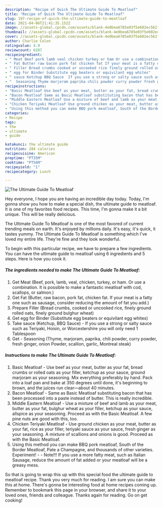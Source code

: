 ```yaml
---
description: "Recipe of Quick The Ultimate Guide To Meatloaf"
title: "Recipe of Quick The Ultimate Guide To Meatloaf"
slug: 197-recipe-of-quick-the-ultimate-guide-to-meatloaf
date: 2021-04-06T21:41:35.152Z
image: //assets-global.cpcdn.com/assets/blank-4e0bea6785e03f5e602ec562f230caae08da540cada707380b4fe1bbebba43da.png
thumbnail: //assets-global.cpcdn.com/assets/blank-4e0bea6785e03f5e602ec562f230caae08da540cada707380b4fe1bbebba43da.png
cover: //assets-global.cpcdn.com/assets/blank-4e0bea6785e03f5e602ec562f230caae08da540cada707380b4fe1bbebba43da.png
author: Charlie Colon
ratingvalue: 4.9
reviewcount: 6287
recipeingredient:
- " Meat Beef pork lamb veal chicken turkey or ham Or use a combination It is possible to make a fantastic meatloaf with cod scallops or salmon"
- " Fat Butter raw bacon pork fat chicken fat If your meat is a fatty one such as sausage consider reducing the amount of fat you add"
- " Filler Bread crumbs cooked or uncooked rice finely ground rolled oats finely ground bulghur wheat"
- " egg for Binder Substitute egg beaters or equivilant egg whites"
- " sauce Ketchup BBQ Sauce  If you use a strong or salty sauce such as Teriyaki Hoisin or Worcestershire you will only need 1 Tablespoon"
- "  Seasoning Thyme marjoram paprika chili powder curry powder fresh ginger onion Powder scallion garlic Montreal steak"
recipeinstructions:
- "Basic Meatloaf Use beef as your meat, butter as your fat, bread crumbs or rolled oats as your filler, ketchup as your sauce, ground marjoram as your seasoning. Mix everything preferably by hand. Pack into a loaf pan and bake at 350 degrees until done, it&#39;s beginning to brown, and the juices run clear—about 40 minutes."
- "Bacon Meatloaf Same as Basic Meatloaf substituting bacon that has been processed into a paste instead of butter. This is really incredible."
- "Middle Eastern Meatloaf Use a mixture of beef and lamb as your meat, butter as your fat, bulghur wheat as your filler, ketchup as your sauce, allspice as your seasoning. Proceed as with the Basic Meatloaf. A few pine nuts are good with this, too."
- "Chicken Teriyaki Meatloaf Use ground chicken as your meat, butter as your fat, rice as your filler, teriyaki sauce as your sauce, fresh ginger as your seasoning. A mixture of scallions and onions is good. Proceed as with the Basic Meatloaf."
- "Using this method you can make BBQ pork meatloaf, South of the Border Meatloaf, Pate a Champagne, and thousands of other varieties. Experiment!  Note!!! If you use a more fatty meat, such as Italian Sausage, reduce the amount of fat added or your meatloaf will be a greasy mess."
categories:
- Recipe
tags:
- the
- ultimate
- guide

katakunci: the ultimate guide 
nutrition: 284 calories
recipecuisine: American
preptime: "PT35M"
cooktime: "PT56M"
recipeyield: "1"
recipecategory: Lunch

---
```



![The Ultimate Guide To Meatloaf](//assets-global.cpcdn.com/assets/blank-4e0bea6785e03f5e602ec562f230caae08da540cada707380b4fe1bbebba43da.png)

Hey everyone, I hope you are having an incredible day today. Today, I'm gonna show you how to make a special dish, the ultimate guide to meatloaf. It is one of my favorites food recipes. This time, I'm gonna make it a bit unique. This will be really delicious.



The Ultimate Guide To Meatloaf is one of the most favored of current trending meals on earth. It's enjoyed by millions daily. It's easy, it's quick, it tastes yummy. The Ultimate Guide To Meatloaf is something which I've loved my entire life. They're fine and they look wonderful.


To begin with this particular recipe, we have to prepare a few ingredients. You can have the ultimate guide to meatloaf using 6 ingredients and 5 steps. Here is how you cook it.

<!--inarticleads1-->

##### The ingredients needed to make The Ultimate Guide To Meatloaf:

1. Get  Meat (Beef, pork, lamb, veal, chicken, turkey, or ham. Or use a combination. It is possible to make a fantastic meatloaf with cod, scallops, or salmon.)
1. Get  Fat (Butter, raw bacon, pork fat, chicken fat. If your meat is a fatty one such as sausage, consider reducing the amount of fat you add.)
1. Prepare  Filler (Bread crumbs, cooked or uncooked rice, finely ground rolled oats, finely ground bulghur wheat)
1. Get  egg for Binder (Substitute egg beaters or equivilant egg whites)
1. Take  sauce (Ketchup, BBQ Sauce) - If you use a strong or salty sauce such as Teriyaki, Hoisin, or Worcestershire you will only need 1 Tablespoon
1. Get  - Seasoning (Thyme, marjoram, paprika, chili powder, curry powder, fresh ginger, onion Powder, scallion, garlic, Montreal steak)




<!--inarticleads2-->

##### Instructions to make The Ultimate Guide To Meatloaf:

1. Basic Meatloaf - Use beef as your meat, butter as your fat, bread crumbs or rolled oats as your filler, ketchup as your sauce, ground marjoram as your seasoning. Mix everything preferably by hand. Pack into a loaf pan and bake at 350 degrees until done, it&#39;s beginning to brown, and the juices run clear—about 40 minutes.
1. Bacon Meatloaf - Same as Basic Meatloaf substituting bacon that has been processed into a paste instead of butter. This is really incredible.
1. Middle Eastern Meatloaf - Use a mixture of beef and lamb as your meat, butter as your fat, bulghur wheat as your filler, ketchup as your sauce, allspice as your seasoning. Proceed as with the Basic Meatloaf. A few pine nuts are good with this, too.
1. Chicken Teriyaki Meatloaf - Use ground chicken as your meat, butter as your fat, rice as your filler, teriyaki sauce as your sauce, fresh ginger as your seasoning. A mixture of scallions and onions is good. Proceed as with the Basic Meatloaf.
1. Using this method you can make BBQ pork meatloaf, South of the Border Meatloaf, Pate a Champagne, and thousands of other varieties. Experiment! -  - Note!!! If you use a more fatty meat, such as Italian Sausage, reduce the amount of fat added or your meatloaf will be a greasy mess.




So that is going to wrap this up with this special food the ultimate guide to meatloaf recipe. Thank you very much for reading. I am sure you can make this at home. There's gonna be interesting food at home recipes coming up. Remember to bookmark this page in your browser, and share it to your loved ones, friends and colleague. Thanks again for reading. Go on get cooking!
